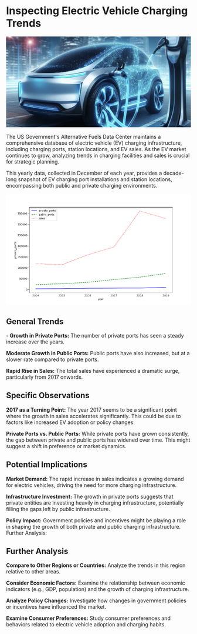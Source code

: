# Inspecting Electric Vehicle Charging Trends

<img src= "https://github.com/mhshehata/Inspecting_Electric_Vehicle_Charging_Trends/blob/main/ev_charging.png">


The US Government's Alternative Fuels Data Center maintains a comprehensive database of electric vehicle (EV) charging infrastructure, including charging ports, station locations, and EV sales. As the EV market continues to grow, analyzing trends in charging facilities and sales is crucial for strategic planning.

This yearly data, collected in December of each year, provides a decade-long snapshot of EV charging port installations and station locations, encompassing both public and private charging environments.


<img src= "https://github.com/mhshehata/Inspecting_Electric_Vehicle_Charging_Trends/blob/main/ev_results.png">

## General Trends

<b>- Growth in Private Ports:</b> The number of private ports has seen a steady increase over the years.

<b>Moderate Growth in Public Ports:</b> Public ports have also increased, but at a slower rate compared to private ports.

<b>Rapid Rise in Sales:</b> The total sales have experienced a dramatic surge, particularly from 2017 onwards.

## Specific Observations

<b>2017 as a Turning Point:</b> The year 2017 seems to be a significant point where the growth in sales accelerates significantly. This could be due to factors like increased EV adoption or policy changes.

<b>Private Ports vs. Public Ports:</b> While private ports have grown consistently, the gap between private and public ports has widened over time. This might suggest a shift in preference or market dynamics.

## Potential Implications

<b>Market Demand:</b> The rapid increase in sales indicates a growing demand for electric vehicles, driving the need for more charging infrastructure.

<b>Infrastructure Investment:</b> The growth in private ports suggests that private entities are investing heavily in charging infrastructure, potentially filling the gaps left by public infrastructure.

<b>Policy Impact:</b> Government policies and incentives might be playing a role in shaping the growth of both private and public charging infrastructure.
Further Analysis:

## Further Analysis

<b>Compare to Other Regions or Countries:</b> Analyze the trends in this region relative to other areas.

<b>Consider Economic Factors:</b> Examine the relationship between economic indicators (e.g., GDP, population) and the growth of charging infrastructure.

<b>Analyze Policy Changes:</b> Investigate how changes in government policies or incentives have influenced the market.

<b>Examine Consumer Preferences:</b> Study consumer preferences and behaviors related to electric vehicle adoption and charging habits.
